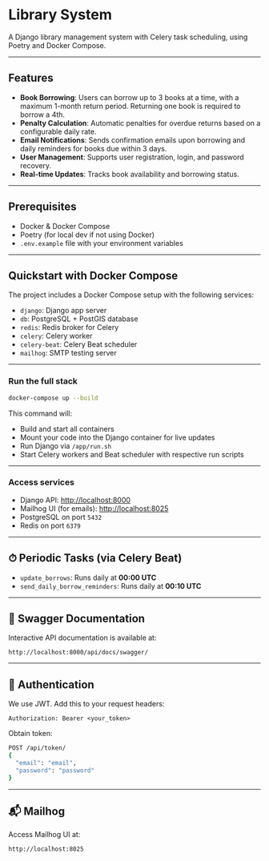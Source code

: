 
# Library System

A Django library management system with Celery task scheduling, using Poetry and Docker Compose.

---

## Features
- **Book Borrowing**: Users can borrow up to 3 books at a time, with a maximum 1-month return period. Returning one book is required to borrow a 4th.
- **Penalty Calculation**: Automatic penalties for overdue returns based on a configurable daily rate.
- **Email Notifications**: Sends confirmation emails upon borrowing and daily reminders for books due within 3 days.
- **User Management**: Supports user registration, login, and password recovery.
- **Real-time Updates**: Tracks book availability and borrowing status.
---

## Prerequisites

- Docker & Docker Compose
- Poetry (for local dev if not using Docker)
- `.env.example` file with your environment variables

---

## Quickstart with Docker Compose

The project includes a Docker Compose setup with the following services:

- `django`: Django app server
- `db`: PostgreSQL + PostGIS database
- `redis`: Redis broker for Celery
- `celery`: Celery worker
- `celery-beat`: Celery Beat scheduler
- `mailhog`: SMTP testing server

---

### Run the full stack

```bash
docker-compose up --build
```

This command will:

- Build and start all containers
- Mount your code into the Django container for live updates
- Run Django via `/app/run.sh`
- Start Celery workers and Beat scheduler with respective run scripts

---

### Access services

- Django API: [http://localhost:8000](http://localhost:8000)
- Mailhog UI (for emails): [http://localhost:8025](http://localhost:8025)
- PostgreSQL on port `5432`
- Redis on port `6379`

---

## ⏱ Periodic Tasks (via Celery Beat)

* `update_borrows`: Runs daily at **00:00 UTC**
* `send_daily_borrow_reminders`: Runs daily at **00:10 UTC**

---



## 📃 Swagger Documentation

Interactive API documentation is available at:

```
http://localhost:8000/api/docs/swagger/
```

---

## 🔐 Authentication

We use JWT. Add this to your request headers:

```
Authorization: Bearer <your_token>
```

Obtain token:

```bash
POST /api/token/
{
  "email": "email",
  "password": "password"
}
```

---

## 📬 Mailhog

Access Mailhog UI at:

```
http://localhost:8025
```


